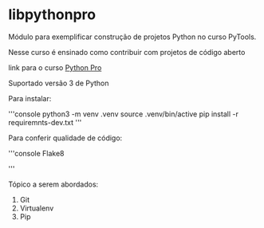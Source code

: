 # libpythonpro
Módulo para exemplificar construção de projetos Python no curso PyTools.

Nesse curso é ensinado como contribuir com projetos de código aberto

link para o curso [Python Pro](https://www.python.pro.br)

Suportado versão 3 de Python

Para instalar:

'''console
python3 -m venv .venv
source .venv/bin/active
pip install -r requiremnts-dev.txt
'''

Para conferir qualidade de código:

'''console
Flake8

'''

Tópico a serem abordados:
1. Git
2. Virtualenv
3. Pip